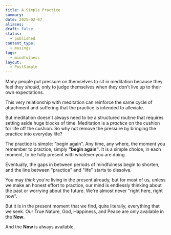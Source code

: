 ```yaml
---
title: A Simple Practice
summary: 
date: 2025-02-07
aliases: 
draft: false
status:
  - published
content_type:
  - musings
tags:
  - mindfulness
layout:
  - PostSimple
---
```


Many people put pressure on themselves to sit in meditation because they feel they _should_, only to judge themselves when they don't live up to their own expectations. 

This very relationship with meditation can reinforce the same cycle of attachment and suffering that the practice is intended to alleviate.

But meditation doesn't always need to be a structured routine that requires setting aside huge blocks of time. Meditation is a _practice_ on the cushion for life off the cushion. So why not remove the pressure by bringing the practice into everyday life?

The practice is simple: <span className="bold-underline">"begin again"</span>. Any time, any where, the moment you remember to practice, simply **"begin again"**. It is a simple choice, in each moment, to be fully present with whatever you are doing.

Eventually, the gaps in between periods of mindfulness begin to shorten, and the line between "practice" and "life" starts to dissolve.

You may _think_ you're living in the present already, but for most of us, unless we make an honest effort to practice, our mind is endlessly thinking about the past or worrying about the future. We're almost never "right here, right now". 

But it is in the present moment that we find, quite literally, everything that we seek. Our True Nature, God, Happiness, and Peace are only available in the **Now**.

And the **Now** is always available.

